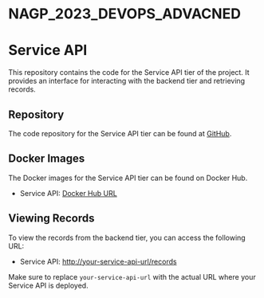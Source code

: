 # NAGP_2023_DEVOPS_ADVACNED

# Service API

This repository contains the code for the Service API tier of the project. It provides an interface for interacting with the backend tier and retrieving records.

## Repository

The code repository for the Service API tier can be found at [GitHub](https://github.com/your-username/your-repo).

## Docker Images

The Docker images for the Service API tier can be found on Docker Hub.

- Service API: [Docker Hub URL](https://hub.docker.com/repository/docker/your-username/service-api)

## Viewing Records

To view the records from the backend tier, you can access the following URL:

- Service API: [http://your-service-api-url/records](http://your-service-api-url/records)

Make sure to replace `your-service-api-url` with the actual URL where your Service API is deployed.

